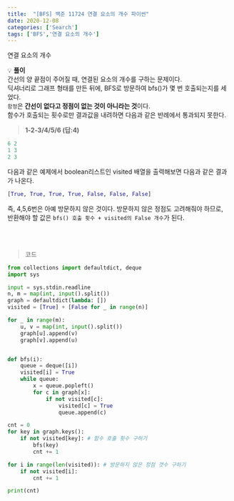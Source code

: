 ```yaml
---
title:  "[BFS] 백준 11724 연결 요소의 개수 파이썬"
date: 2020-12-08
categories: ['Search']
tags: ['BFS','연결 요소의 개수']
---
```


연결 요소의 개수
<br>

:bulb: **풀이**<br>
간선의 양 끝점이 주어질 때, 연결된 요소의 개수를 구하는 문제이다.<br>
딕셔너리로 그래프 형태를 만든 뒤에, BFS로 방문하여 bfs()가 몇 번 호출되는지를 세었다.<br>
`함정`은 **간선이 없다고 정점이 없는 것이 아니라는 것**이다. <br>
함수가 호출되는 횟수로만 결과값을 내려하면 다음과 같은 반례에서 통과되지 못한다.<br>

> **1-2-3/4/5/6 (답:4)**<br>

```python
6 2
1 3
2 3
```

다음과 같은 예제에서 boolean리스트인 visited 배열을 출력해보면 다음과 같은 결과가 나온다. <br>

```python
[True, True, True, True, False, False, False]
```

즉, 4,5,6번은 아예 방문하지 않은 것이다. 방문하지 않은 정점도 고려해줘야 하므로,<br>
반환해야 할 값은 `bfs() 호출 횟수 + visited의 False 개수`가 된다. <br>

<br>
<br>

> 코드

```python
from collections import defaultdict, deque
import sys

input = sys.stdin.readline
n, m = map(int, input().split())
graph = defaultdict(lambda: [])
visited = [True] + [False for _ in range(n)]

for _ in range(m):
    u, v = map(int, input().split())
    graph[u].append(v)
    graph[v].append(u)


def bfs(i):
    queue = deque([i])
    visited[i] = True
    while queue:
        x = queue.popleft()
        for c in graph[x]:
            if not visited[c]:
                visited[c] = True
                queue.append(c)

cnt = 0
for key in graph.keys():
    if not visited[key]: # 함수 호출 횟수 구하기
        bfs(key)
        cnt += 1

for i in range(len(visited)): # 방문하지 않은 정점 갯수 구하기
    if not visited[i]:
        cnt += 1

print(cnt)

```

<br><br>